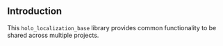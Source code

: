 ## Introduction

This `holo_localization_base` library provides common functionality to be shared across multiple projects.
